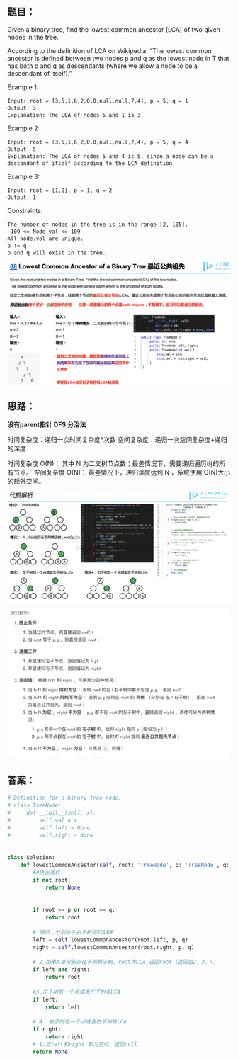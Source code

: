 ## 题目：
Given a binary tree, find the lowest common ancestor (LCA) of two given nodes in the tree.

According to the definition of LCA on Wikipedia: “The lowest common ancestor is defined between two nodes p and q as the lowest node in T that has both p and q as descendants (where we allow a node to be a descendant of itself).”

Example 1:
```
Input: root = [3,5,1,6,2,0,8,null,null,7,4], p = 5, q = 1
Output: 3
Explanation: The LCA of nodes 5 and 1 is 3.
```
Example 2:
```
Input: root = [3,5,1,6,2,0,8,null,null,7,4], p = 5, q = 4
Output: 5
Explanation: The LCA of nodes 5 and 4 is 5, since a node can be a descendant of itself according to the LCA definition.
```
Example 3:
```
Input: root = [1,2], p = 1, q = 2
Output: 1
```
Constraints:
```
The number of nodes in the tree is in the range [2, 105].
-109 <= Node.val <= 109
All Node.val are unique.
p != q
p and q will exist in the tree.
```

![a](https://github.com/SSRRBB/Leetcode/blob/main/Images/103.png)
## 思路：
**没有parent指针**
**DFS 分治法**

时间复杂度：递归一次时间复杂度*次数
空间复杂度：递归一次空间复杂度+递归的深度

时间复杂度 O(N)： 其中 N 为二叉树节点数；最差情况下，需要递归遍历树的所有节点。
空间复杂度 O(N)： 最差情况下，递归深度达到 N ，系统使用 O(N)大小的额外空间。



![a](https://github.com/SSRRBB/Leetcode/blob/main/Images/104.png)


![a](https://github.com/SSRRBB/Leetcode/blob/main/Images/354.png)

## 答案：
```python
# Definition for a binary tree node.
# class TreeNode:
#     def __init__(self, x):
#         self.val = x
#         self.left = None
#         self.right = None


class Solution:
    def lowestCommonAncestor(self, root: 'TreeNode', p: 'TreeNode', q: 'TreeNode') -> 'TreeNode':
        ##终止条件
        if not root:
            return None

     
        if root == p or root == q:
            return root
 
        # 递归：分别去左右子树寻找A和B
        left = self.lowestCommonAncestor(root.left, p, q)
        right = self.lowestCommonAncestor(root.right, p, q)

        # 2.如果A.B分别存在于两颗子树，root为LCA,返回root（返回值2，3，4）
        if left and right:
            return root
        
        #3.左子树有一个点或者左子树有LCA
        if left:
            return left
        
        # 4. 右子树有一个点或者右子树有LCA
        if right:
            return right
        # 1.当left和right 都为空时，返回null    
        return None
```

